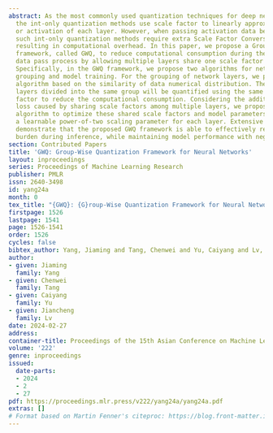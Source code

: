 ```yaml
---
abstract: As the most commonly used quantization techniques for deep neural networks,
  the int-only quantization methods use scale factor to linearly approximate the weights
  or activation of each layer. However, when passing activation data between layers,
  such int-only quantization methods require extra Scale Factor Conversion (SFC) operations,
  resulting in computational overhead. In this paper, we propose a Group-Wise Quantization
  framework, called GWQ, to reduce computational consumption during the activation
  data pass process by allowing multiple layers share one scale factor in SFC operations.
  Specifically, in the GWQ framework, we propose two algorithms for network layers
  grouping and model training. For the grouping of network layers, we propose a grouping
  algorithm based on the similarity of data numerical distribution. Then, the network
  layers divided into the same group will be quantified using the same common scale
  factor to reduce the computational consumption. Considering the additional performance
  loss caused by sharing scale factors among multiple layers, we propose a training
  algorithm to optimize these shared scale factors and model parameters, by designing
  a learnable power-of-two scaling parameter for each layer. Extensive experiments
  demonstrate that the proposed GWQ framework is able to effectively reduce the computational
  burden during inference, while maintaining model performance with negligible impact.
section: Contributed Papers
title: 'GWQ: Group-Wise Quantization Framework for Neural Networks'
layout: inproceedings
series: Proceedings of Machine Learning Research
publisher: PMLR
issn: 2640-3498
id: yang24a
month: 0
tex_title: "{GWQ}: {G}roup-Wise Quantization Framework for Neural Networks"
firstpage: 1526
lastpage: 1541
page: 1526-1541
order: 1526
cycles: false
bibtex_author: Yang, Jiaming and Tang, Chenwei and Yu, Caiyang and Lv, Jiancheng
author:
- given: Jiaming
  family: Yang
- given: Chenwei
  family: Tang
- given: Caiyang
  family: Yu
- given: Jiancheng
  family: Lv
date: 2024-02-27
address:
container-title: Proceedings of the 15th Asian Conference on Machine Learning
volume: '222'
genre: inproceedings
issued:
  date-parts:
  - 2024
  - 2
  - 27
pdf: https://proceedings.mlr.press/v222/yang24a/yang24a.pdf
extras: []
# Format based on Martin Fenner's citeproc: https://blog.front-matter.io/posts/citeproc-yaml-for-bibliographies/
---
```

